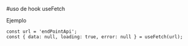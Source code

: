 #uso de hook useFetch

Ejemplo

```
const url = 'endPointApi';
const { data: null, loading: true, error: null } = useFetch(url);
```